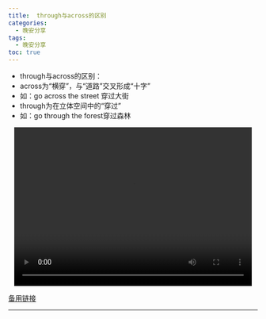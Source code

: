 ```yaml
---
title:  through与across的区别
categories:
  - 晚安分享
tags:
  - 晚安分享
toc: true 
---
```



- through与across的区别：
- across为“横穿”，与“道路”交叉形成“十字”
- 如：go across the street 穿过大街
- through为在立体空间中的“穿过”
- 如：go through the forest穿过森林

<p style="text-align:center">
   <video width="480" height="320" controls>
       <source src="/video/67.mp4">
   </video>
</p>
 <p><a href="/video/67.mp4">备用链接</a></p>
 
---





